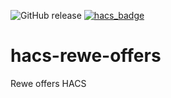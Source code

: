![GitHub release](https://img.shields.io/github/v/release/miggi92/hacs-rewe-offers)
[![hacs_badge](https://img.shields.io/badge/HACS-Default-41BDF5.svg)](https://github.com/hacs/integration)
# hacs-rewe-offers
Rewe offers HACS 
